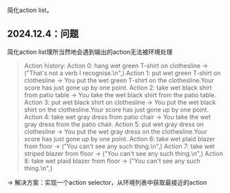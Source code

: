 简化action list。

## 2024.12.4：问题

简化action list理所当然地会遇到输出的action无法被环境处理

> Action history: Action 0: hang wet green T-shirt on clothesline -> ("That's not a verb I recognise.\n",) Action 1: put wet green T-shirt on clothesline -> You put the wet green T-shirt on the clothesline.Your score has just gone up by one point. Action 2: take wet black shirt from patio table -> You take the wet black shirt from the patio table. Action 3: put wet black shirt on clothesline -> You put the wet black shirt on the clothesline.Your score has just gone up by one point. Action 4: take wet gray dress from patio chair -> You take the wet gray dress from the patio chair. Action 5: put wet gray dress on clothesline -> You put the wet gray dress on the clothesline.Your score has just gone up by one point. Action 6: take wet plaid blazer from floor -> ("You can't see any such thing.\n",) Action 7: take wet striped blazer from floor -> ("You can't see any such thing.\n",) Action 8: take wet plaid blazer from floor -> ("You can't see any such thing.\n",) 

-> 解决方案：实现一个action selector，从环境列表中获取最接近的action